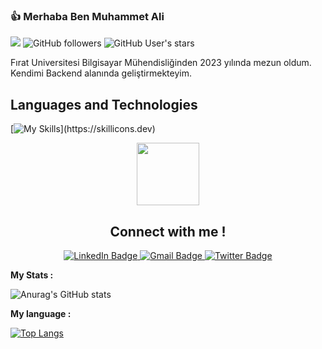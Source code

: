 ### :+1: Merhaba Ben Muhammet Ali 


![](https://komarev.com/ghpvc/?username=alibeysulen00&color=green)    ![GitHub followers](https://img.shields.io/github/followers/alibeysulen00?style=social)
![GitHub User's stars](https://img.shields.io/github/stars/alibeysulen00?style=social)


Fırat Universitesi Bilgisayar Mühendisliğinden 2023 yılında mezun oldum. Kendimi Backend alanında geliştirmekteyim.


## Languages and Technologies

[![My Skills](https://skillicons.dev/icons?i=java,kotlin,js,html,css,cs,py,androidstudio,pytorch,dotnet,git,idea,ai,mysql,postman,tensorflow,vscode,visualstudio,)](https://skillicons.dev)


<div id="header" align="center" >
  <img src="https://media.giphy.com/media/M9gbBd9nbDrOTu1Mqx/giphy.gif" width="100"/>

  ## Connect with me !

<div id="badges" style="margin:center">
  <a href="https://www.linkedin.com/in/alibeysulen/">
    <img src="https://img.shields.io/badge/LinkedIn-blue?style=for-the-badge&logo=linkedin&logoColor=white" alt="LinkedIn Badge"/>
  </a>
  <a href="https://mail.google.com/mail/u/0/#inbox?compose=DmwnWrRvwTdlQRXdHZzZKTgVVxzRXcsmhMJcKWQVTgvVtvTccJDxmKjGPSnnBPqwDKGsnrlWDskq">
    <img src="https://img.shields.io/badge/Gmail-D14836?style=for-the-badge&logo=gmail&logoColor=white" alt="Gmail Badge"/>
  <a href="your-twitter-URL">
    <img src="https://img.shields.io/badge/Twitter-blue?style=for-the-badge&logo=twitter&logoColor=white" alt="Twitter Badge"/>
  </a>
</div>
  </div>
  
   <b>My Stats :</b>

![Anurag's GitHub stats](https://github-readme-stats.vercel.app/api?username=alibeysulen00&show_icons=true&theme=radical)

 <b>My language :</b>
 
[![Top Langs](https://github-readme-stats-git-masterrstaa-rickstaa.vercel.app/api/top-langs/?username=alibeysulen00)](https://github.com/anuraghazra/github-readme-stats)



